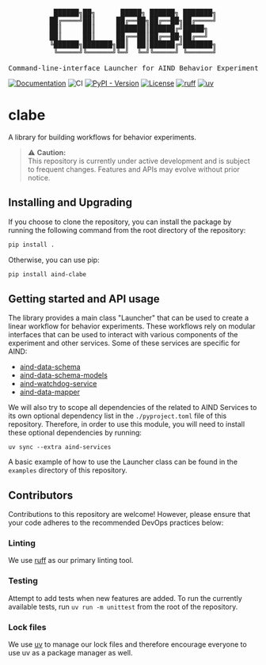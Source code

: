<div align="center">

<pre>
 ██████╗██╗      █████╗ ██████╗ ███████╗
██╔════╝██║     ██╔══██╗██╔══██╗██╔════╝
██║     ██║     ███████║██████╔╝█████╗  
██║     ██║     ██╔══██║██╔══██╗██╔══╝  
╚██████╗███████╗██║  ██║██████╔╝███████╗
 ╚═════╝╚══════╝╚═╝  ╚═╝╚═════╝ ╚══════╝

Command-line-interface Launcher for AIND Behavior Experiments
</pre>
</div>


[![Documentation](https://camo.githubusercontent.com/d7111793c727ad754311b21d4f083d842f5071163a74f406822a63eb0fb2af69/68747470733a2f2f696d672e736869656c64732e696f2f62616467652f446f63756d656e746174696f6e2d626c75653f636f6c6f723d344138424431266c696e6b3d6874747073253341253246253246616c6c656e6e657572616c64796e616d6963732e6769746875622e696f253246426f6e7361692e416c6c656e4e657572616c44796e616d696373253246)](https://allenneuraldynamics.github.io/clabe/)
![CI](https://github.com/AllenNeuralDynamics/Aind.Behavior.ExperimentLauncher/actions/workflows/ci.yml/badge.svg)
[![PyPI - Version](https://img.shields.io/pypi/v/aind-clabe)](https://pypi.org/project/aind-clabe/)
[![License](https://img.shields.io/badge/license-MIT-brightgreen)](LICENSE)
[![ruff](https://img.shields.io/endpoint?url=https://raw.githubusercontent.com/astral-sh/ruff/main/assets/badge/v2.json)](https://github.com/astral-sh/ruff)
[![uv](https://img.shields.io/endpoint?url=https://raw.githubusercontent.com/astral-sh/uv/main/assets/badge/v0.json)](https://github.com/astral-sh/uv)

# clabe

A library for building workflows for behavior experiments.

> ⚠️ **Caution:**  
> This repository is currently under active development and is subject to frequent changes. Features and APIs may evolve without prior notice.

## Installing and Upgrading

If you choose to clone the repository, you can install the package by running the following command from the root directory of the repository:

```bash
pip install .
```

Otherwise, you can use pip:

```bash
pip install aind-clabe
```

## Getting started and API usage

The library provides a main class "Launcher" that can be used to create a linear workflow for behavior experiments. These workflows rely on modular interfaces that can be used to interact with various components of the experiment and other services.
Some of these services are specific for AIND:

- [aind-data-schema](https://github.com/AllenNeuralDynamics/aind-data-schema)
- [aind-data-schema-models](https://github.com/AllenNeuralDynamics/aind-data-schema-models)
- [aind-watchdog-service](https://github.com/AllenNeuralDynamics/aind-watchdog-service)
- [aind-data-mapper](https://github.com/AllenNeuralDynamics/aind-metadata-mapper)

We will also try to scope all dependencies of the related to AIND Services to its own optional dependency list in the `./pyproject.toml` file of this repository. Therefore, in order to use this module, you will need to install these optional dependencies by running:

```uv sync --extra aind-services```

A basic example of how to use the Launcher class can be found in the `examples` directory of this repository.

## Contributors

Contributions to this repository are welcome! However, please ensure that your code adheres to the recommended DevOps practices below:

### Linting

We use [ruff](https://docs.astral.sh/ruff/) as our primary linting tool.

### Testing

Attempt to add tests when new features are added.
To run the currently available tests, run `uv run -m unittest` from the root of the repository.

### Lock files

We use [uv](https://docs.astral.sh/uv/) to manage our lock files and therefore encourage everyone to use uv as a package manager as well.
